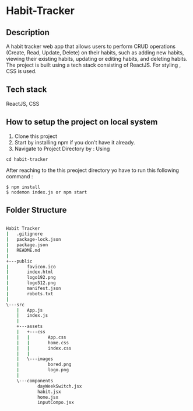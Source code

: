 # Habit-Tracker
## Description
  A habit tracker web app that allows users to perform CRUD operations (Create, Read, Update, Delete) on their habits, such as adding new habits, viewing their existing habits, updating or editing habits, and deleting habits. The project is built using a tech stack consisting of ReactJS. For styling , CSS is used.

## Tech stack
  ReactJS, CSS

## How to setup the project on local system
  1. Clone this project
  2. Start by installing npm if you don't have it already.
  3. Navigate to Project Directory by : Using
  ```
  cd habit-tracker
  ```

  After reaching to the this preoject directory yo have to run this following command :
  ```
  $ npm install
  $ nodemon index.js or npm start
  ```





  ## Folder Structure
```bash

Habit Tracker
|   .gitignore
|   package-lock.json
|   package.json
|   README.md
|
+---public
|       favicon.ico
|       index.html
|       logo192.png
|       logo512.png
|       manifest.json
|       robots.txt
|
\---src
    |   App.js
    |   index.js
    |
    +---assets
    |   +---css
    |   |       App.css
    |   |       home.css
    |   |       index.css
    |   |
    |   \---images
    |           bored.png
    |           logo.png
    |
    \---components
            dayWeekSwitch.jsx
            habit.jsx
            home.jsx
            inputCompo.jsx
```
